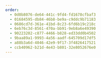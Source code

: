 ```yaml
---
order:
  - 0d0b8076-de64-441c-9fd4-fd1678cfbaf3
  - 01684595-db84-46b8-be9a-c9ddc9b71183
  - 0686cd7d-361e-41bd-8c23-6fd6b19c218c
  - 6eb76c3d-8561-470a-bb91-9eb8a6e49390
  - 90223202-c877-4466-b828-ed33dd0b4502
  - 9baa89a1-9993-4a56-aadf-645709d17df5
  - a88b3a6d-4046-42e9-9f17-3f4826417521
  - ccb40962-b21d-4e43-b801-32e8052676e0
---
```

